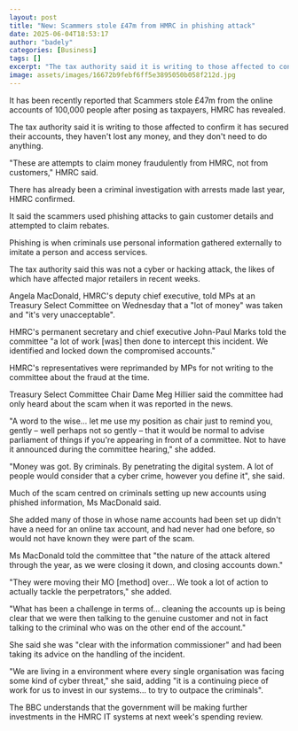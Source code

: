 ```yaml
---
layout: post
title: "New: Scammers stole £47m from HMRC in phishing attack"
date: 2025-06-04T18:53:17
author: "badely"
categories: [Business]
tags: []
excerpt: "The tax authority said it is writing to those affected to confirm they haven't lost any money and they don't need to do anything"
image: assets/images/16672b9febf6ff5e3895050b058f212d.jpg
---
```


It has been recently reported that Scammers stole £47m from the online accounts of 100,000 people after posing as taxpayers, HMRC has revealed.

The tax authority said it is writing to those affected to confirm it has secured their accounts, they haven't lost any money, and they don't need to do anything.

"These are attempts to claim money fraudulently from HMRC, not from customers," HMRC said.

There has already been a criminal investigation with arrests made last year, HMRC confirmed.

It said the scammers used phishing attacks to gain customer details and attempted to claim rebates. 

Phishing is when criminals use personal information gathered externally to imitate a person and access services.

The tax authority said this was not a cyber or hacking attack, the likes of which have affected major retailers in recent weeks.

Angela MacDonald, HMRC's deputy chief executive, told MPs at an Treasury Select Committee on Wednesday that a "lot of money" was taken and "it's very unacceptable".

HMRC's permanent secretary and chief executive John-Paul Marks told the committee "a lot of work [was] then done to intercept this incident. We identified and locked down the compromised accounts."

HMRC's representatives were reprimanded by MPs for not writing to the committee about the fraud at the time.

Treasury Select Committee Chair Dame Meg Hillier said the committee had only heard about the scam when it was reported in the news.

"A word to the wise... let me use my position as chair just to remind you, gently – well perhaps not so gently – that it would be normal to advise parliament of things if you're appearing in front of a committee. Not to have it announced during the committee hearing," she added.

"Money was got. By criminals. By penetrating the digital system. A lot of people would consider that a cyber crime, however you define it", she said.

Much of the scam centred on criminals setting up new accounts using phished information, Ms MacDonald said.

She added many of those in whose name accounts had been set up didn't have a need for an online tax account, and had never had one before, so would not have known they were part of the scam.

Ms MacDonald told the committee that "the nature of the attack altered through the year, as we were closing it down, and closing accounts down." 

"They were moving their MO [method] over… We took a lot of action to actually tackle the perpetrators," she added.

"What has been a challenge in terms of... cleaning the accounts up is being clear that we were then talking to the genuine customer and not in fact talking to the criminal who was on the other end of the account."

She said she was "clear with the information commissioner" and had been taking its advice on the handling of the incident.

"We are living in a environment where every single organisation was facing some kind of cyber threat," she said, adding "it is a continuing piece of work for us to invest in our systems... to try to outpace the criminals".

The BBC understands that the government will be making further investments in the HMRC IT systems at next week's spending review.

